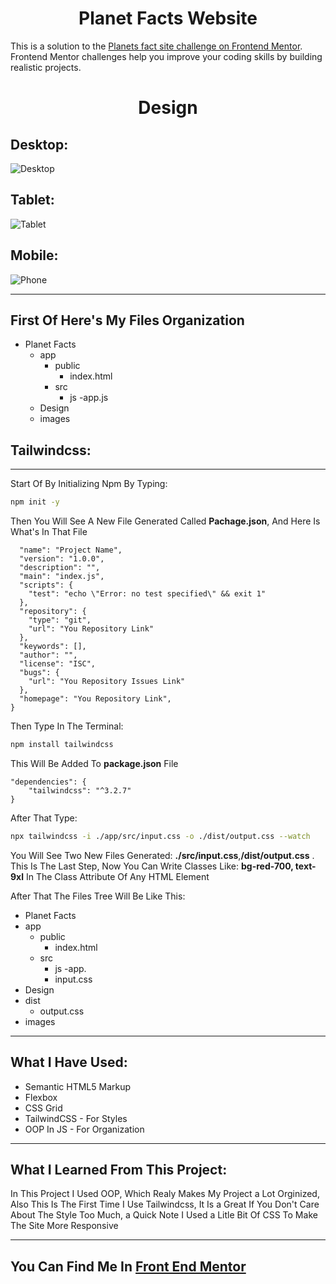 <h1 align="center">Planet Facts Website</h1>

<p>This is a solution to the <a href="https://www.frontendmentor.io/challenges/planets-fact-site-gazqN8w_f">Planets fact site challenge on Frontend Mentor</a>. Frontend Mentor challenges help you improve your coding skills by building realistic projects.</p>

<h1 align="center">Design</h2>

<h2>Desktop:</h2>

![Desktop](./design/desktop_screen.png)

<h2>Tablet:</h2>

![Tablet](./design/tablet_screen.png)

<h2>Mobile:</h2>

![Phone](./design/phone_screen.png)

---

<h2>First Of Here's My Files Organization</h2>

- Planet Facts
  - app
    - public
      - index.html
    - src
      - js
        -app.js
  - Design
  - images

<h2>Tailwindcss:</h2>

---

<p>Start Of By Initializing Npm By Typing:</p>

```bash
npm init -y
```

Then You Will See A New File Generated Called **Pachage.json**, And Here Is What's In That File

```{
  "name": "Project Name",
  "version": "1.0.0",
  "description": "",
  "main": "index.js",
  "scripts": {
    "test": "echo \"Error: no test specified\" && exit 1"
  },
  "repository": {
    "type": "git",
    "url": "You Repository Link"
  },
  "keywords": [],
  "author": "",
  "license": "ISC",
  "bugs": {
    "url": "You Repository Issues Link"
  },
  "homepage": "You Repository Link",
}
```

Then Type In The Terminal:

```bash
npm install tailwindcss
```

This Will Be Added To **package.json** File

```
"dependencies": {
    "tailwindcss": "^3.2.7"
}
```

After That Type:

```bash
npx tailwindcss -i ./app/src/input.css -o ./dist/output.css --watch
```

You Will See Two New Files Generated: **./src/input.css**,**/dist/output.css**
. This Is The Last Step, Now You Can Write Classes Like: **bg-red-700, text-9xl** In The Class Attribute Of Any HTML Element

After That The Files Tree Will Be Like This:

- Planet Facts
- app
  - public
    - index.html
  - src
    - js
      -app.
    - input.css
- Design
- dist
  - output.css
- images

---

## What I Have Used:

- Semantic HTML5 Markup
- Flexbox
- CSS Grid
- TailwindCSS - For Styles
- OOP In JS - For Organization

---

<h2>What I Learned From This Project:</h2>

<p>In This Project I Used OOP, Which Realy Makes My Project a Lot Orginized, Also This Is The First Time I Use Tailwindcss, It Is a Great If You Don't Care About The Style Too Much, a Quick Note I Used a Litle Bit Of CSS To Make The Site More Responsive</p>

---

## You Can Find Me In <a href="https://www.frontendmentor.io/profile/akrambzgh">Front End Mentor<a>
